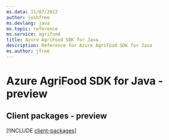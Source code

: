 ```yaml
---
ms.data: 11/07/2022
author: joshfree
ms.devlang: java
ms.topic: reference
ms.service: agrifood
title: Azure AgriFood SDK for Java
description: Reference for Azure AgriFood SDK for Java
ms.author: jfree
---
```

# Azure AgriFood SDK for Java - preview

## Client packages - preview
[!INCLUDE [client-packages](agrifood-client-index.md)]